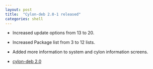 ```yaml
---
layout: post
title:  "Cylon-deb 2.0-1 released"
categories: shell
---
```


* Increased update options from 13 to 20.
* Increased Package list from 3 to 12 lists.
* Added more information to system and cylon information screens.

* [cylon-deb 2.0](https://github.com/gavinlyonsrepo/cylon-deb) 
